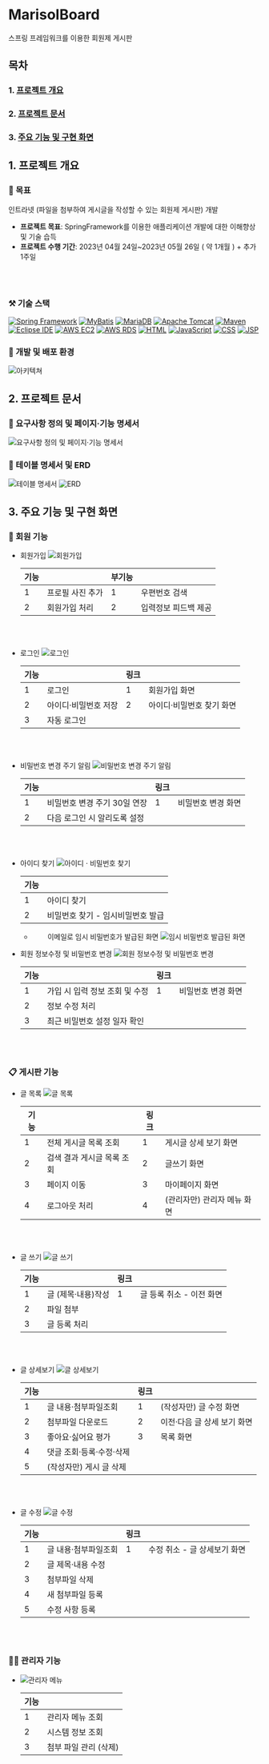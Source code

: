 # MarisolBoard
스프링 프레임워크를 이용한 회원제 게시판

## 목차

### 1. [프로젝트 개요](#1-ed9484eba19ceca09ded8ab8-eab09cec9a94-1)
### 2. [프로젝트 문서](#2-ed9484eba19ceca09ded8ab8-ebacb8ec849c-1)
### 3. [주요 기능 및 구현 화면](#3-eca3bcec9a94-eab8b0eb8aa5-ebb08f-eab5aced9884-ed9994eba9b4-1)

## 1. 프로젝트 개요

### 🎯 목표

인트라넷 (파일을 첨부하여 게시글을 작성할 수 있는 회원제 게시판) 개발

- **프로젝트 목표**: SpringFramework를 이용한 애플리케이션 개발에 대한 이해향상 및 기술 습득
- **프로젝트 수행 기간**: 2023년 04월 24일~2023년 05월 26일 ( 약 1개월 ) + 추가 1주일
<br>
<br>

### ⚒️ 기술 스택

[![Spring Framework](https://img.shields.io/badge/Spring_Framework-6DB33F?style=for-the-badge&logo=spring&logoColor=white)](https://spring.io/)
[![MyBatis](https://img.shields.io/badge/MyBatis-3399FF?style=for-the-badge&logo=mybatis&logoColor=white)](https://mybatis.org/)
[![MariaDB](https://img.shields.io/badge/MariaDB-003545?style=for-the-badge&logo=mariadb&logoColor=white)](https://mariadb.org/)
[![Apache Tomcat](https://img.shields.io/badge/Apache_Tomcat-F8DC75?style=for-the-badge&logo=apache-tomcat&logoColor=black)](https://tomcat.apache.org/)
[![Maven](https://img.shields.io/badge/Maven-C71A36?style=for-the-badge&logo=apache-maven&logoColor=white)](https://maven.apache.org/)
[![Eclipse IDE](https://img.shields.io/badge/Eclipse_IDE-2C2255?style=for-the-badge&logo=eclipse-ide&logoColor=white)](https://www.eclipse.org/)
[![AWS EC2](https://img.shields.io/badge/AWS_EC2-232F3E?style=for-the-badge&logo=amazon-aws&logoColor=white)](https://aws.amazon.com/ec2/)
[![AWS RDS](https://img.shields.io/badge/AWS_RDS-FF9900?style=for-the-badge&logo=amazon-aws&logoColor=white)](https://aws.amazon.com/rds/)
[![HTML](https://img.shields.io/badge/HTML-E34F26?style=for-the-badge&logo=html5&logoColor=white)](https://developer.mozilla.org/en-US/docs/Web/HTML)
[![JavaScript](https://img.shields.io/badge/JavaScript-F7DF1E?style=for-the-badge&logo=javascript&logoColor=black)](https://developer.mozilla.org/en-US/docs/Web/JavaScript)
[![CSS](https://img.shields.io/badge/CSS-1572B6?style=for-the-badge&logo=css3&logoColor=white)](https://developer.mozilla.org/en-US/docs/Web/CSS)
[![JSP](https://img.shields.io/badge/JSP-007396?style=for-the-badge&logo=jsp&logoColor=white)](https://www.oracle.com/java/technologies/jspt.html)

### 🚀 개발 및 배포 환경
![아키텍쳐](images/architecture.png)

## 2. 프로젝트 문서

### 📝 요구사항 정의 및 페이지·기능 명세서

![요구사항 정의 및 페이지·기능 명세서](images/documents/functional_specification.png)

### 📝 테이블 명세서 및 ERD

![테이블 명세서](images/documents/table_specifications.png)
![ERD](images/documents/erd.png)

## 3. 주요 기능 및 구현 화면

### 🪪 회원 기능
  - 회원가입
    ![회원가입](images/ImplementationScreens/signup.png)

    <center>
    
    | 기능 |   | 부기능  |   |
    |-------|-------|-------|-------|
    | 1 | 프로필 사진 추가 | 1 | 우편번호 검색 |
    | 2 | 회원가입 처리 | 2 | 입력정보 피드백 제공 |

    <center>
    <br><br>

  - 로그인
    ![로그인](images/ImplementationScreens/login.png)
    
    <center>
    
    | 기능 |   | 링크  |   |
    |-------|-------|-------|-------|
    | 1 | 로그인 | 1 | 회원가입 화면 |
    | 2 | 아이디·비밀번호 저장 | 2 | 아이디·비밀번호 찾기 화면 |
    | 3 | 자동 로그인 |  |  |

    <center>
    <br><br>

  - 비밀번호 변경 주기 알림
    ![비밀번호 변경 주기 알림](images/ImplementationScreens/pw_warn.png)
    
    <center>
    
    | 기능 |   | 링크  |   |
    |-------|-------|-------|-------|
    | 1 | 비밀번호 변경 주기 30일 연장 | 1 | 비밀번호 변경 화면 |
    | 2 | 다음 로그인 시 알리도록 설정 |  |  |

    <center>
    <br><br>

  - 아이디 찾기
    ![아이디 · 비밀번호 찾기](images/ImplementationScreens/find_idpw.png)
    
    <center>
    
    | 기능    | |
    |---------|-|
    | 1 | 아이디 찾기  |
    | 2 | 비밀번호 찾기 - 임시비밀번호 발급  |

    <center>

    - 이메일로 임시 비밀번호가 발급된 화면
    ![임시 비밀번호 발급된 화면](images/ImplementationScreens/temp_pw.png)
  
  - 회원 정보수정 및 비밀번호 변경
    ![회원 정보수정 및 비밀번호 변경](images/ImplementationScreens/my_page.png)

    <center>
    
    | 기능 |   | 링크  |   |
    |-------|-------|-------|-------|
    | 1 | 가입 시 입력 정보 조회 및 수정 | 1 | 비밀번호 변경 화면 |
    | 2 | 정보 수정 처리 |  |  |
    | 3 | 최근 비밀번호 설정 일자 확인|  |  |

    <center>
    <br><br>

### 📋 게시판 기능
  - 글 목록
    ![글 목록](images/ImplementationScreens/list.png)

    <center>
    
    | 기능 |   | 링크  |   |
    |-------|-------|-------|-------|
    | 1 | 전체 게시글 목록 조회 | 1 | 게시글 상세 보기 화면 |
    | 2 | 검색 결과 게시글 목록 조회 | 2 | 글쓰기 화면 |
    | 3 | 페이지 이동 | 3 | 마이페이지 화면 |
    | 4 | 로그아웃 처리 | 4 | (관리자만) 관리자 메뉴 화면 |

    <center>
    <br><br>

  - 글 쓰기
    ![글 쓰기](images/ImplementationScreens/write.png)

    <center>
    
    | 기능 |   | 링크  |   |
    |-------|-------|-------|-------|
    | 1 | 글 (제목·내용)작성 | 1 | 글 등록 취소 - 이전 화면 |
    | 2 | 파일 첨부 |  |  |
    | 3 | 글 등록 처리 |  |  |

    <center>
    <br><br>

  - 글 상세보기
    ![글 상세보기](images/ImplementationScreens/view.png)

    <center>
    
    | 기능 |   | 링크  |   |
    |-------|-------|-------|-------|
    | 1 | 글 내용·첨부파일조회 | 1 | (작성자만) 글 수정 화면 |
    | 2 | 첨부파일 다운로드 | 2 | 이전·다음 글 상세 보기 화면 |
    | 3 | 좋아요·싫어요 평가 | 3 | 목록 화면 |
    | 4 | 댓글 조회·등록·수정·삭제 |  |  |
    | 5 | (작성자만) 게시 글 삭제 |  |  |

    <center>
    <br><br>

  - 글 수정
    ![글 수정](images/ImplementationScreens/modify.png)

    <center>
    
    | 기능 |   | 링크  |   |
    |-------|-------|-------|-------|
    | 1 | 글 내용·첨부파일조회 | 1 | 수정 취소 - 글 상세보기 화면 |
    | 2 | 글 제목·내용 수정 |  |  |
    | 3 | 첨부파일 삭제 |  |  |
    | 4 | 새 첨부파일 등록 |  |  |
    | 5 | 수정 사항 등록 |  |  |

    <center>
    <br><br>

### 🧑‍🔧 관리자 기능
  - ![관리자 메뉴](images/ImplementationScreens/manager.png)

    <center>
    
    | 기능 |   | 
    |-------|-------|
    | 1 | 관리자 메뉴 조회 |
    | 2 | 시스템 정보 조회 |
    | 3 | 첨부 파일 관리 (삭제) |

    <center>
    <br><br>
